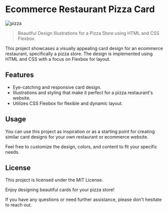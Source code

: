 # Ecommerce Restaurant Pizza Card

![pizza](https://github.com/zulfiqar313/beautiful-card-design/assets/69974518/0e8228cd-a6f9-4079-bc78-296bfb5d9c04)

> Beautiful Design Illustrations for a Pizza Store using HTML and CSS Flexbox.

This project showcases a visually appealing card design for an ecommerce restaurant, specifically a pizza store. The design is implemented using HTML and CSS with a focus on Flexbox for layout.

## Features

- Eye-catching and responsive card design.
- Illustrations and styling that make it perfect for a pizza restaurant's website.
- Utilizes CSS Flexbox for flexible and dynamic layout.

## Usage

You can use this project as inspiration or as a starting point for creating similar card designs for your own restaurant or ecommerce website.

Feel free to customize the design, colors, and content to fit your specific needs.

## License

This project is licensed under the MIT License.

Enjoy designing beautiful cards for your pizza store!

If you have any questions or need further assistance, please don't hesitate to reach out.
